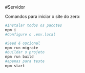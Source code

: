 #Servidor

Comandos para iniciar o site do zero:

```sh
#Instalar todos os pacotes
npm i
#Configure o .env.local

#Seed é opcional
npm run migrate
#buildar o projeto
npm run build
#apenas para teste
npm start

```
